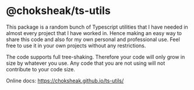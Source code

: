 # @choksheak/ts-utils

This package is a random bunch of Typescript utilities that I have needed in almost every project that I have worked in. Hence making an easy way to share this code and also for my own personal and professional use. Feel free to use it in your own projects without any restrictions.

The code supports full tree-shaking. Therefore your code will only grow in size by whatever you use. Any code that you are not using will not contribute to your code size.

Online docs: https://choksheak.github.io/ts-utils/
